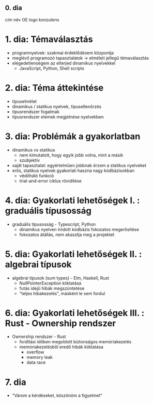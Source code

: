 ## 0. dia
cím
név
OE logo
konzulens

# 1. dia: Témaválasztás
- programnyelvek: szakmai érdeklődésem központja
- meglévő programozó tapasztalatok -> elméleti jellegű témaválasztás
- elégedetlenségem az elterjed dinamikus nyelvekkel
    - JavaScript, Python, Shell scripts

# 2. dia: Téma áttekintése
- típuselmélet
- dinamikus / statikus nyelvek, típusellenőrzés
- típusrendszer fogalmak
- típusrendszer elemek megjelnése nyelvekben

# 3. dia: Problémák a gyakorlatban
- dinamikus vs statikus
    - nem kimutatott, hogy egyik jobb volna, mint a másik
    - szubjektív
- saját tapasztalat: egyértelműen jobbnak érzem a statikus nyelveket
- erős, statikus nyelvek gyakorlati haszna nagy kódbázisokban
    - védőháló funkció
    - trial-and-error ciklus rövidítése

# 4. dia: Gyakorlati lehetőségek I. : graduális típusosság
- graduális típusosság - Typescript, Python
    - dinamikus nyelven íródott kódbázis fokozatos megerősítése
    - fokozatos átállás, nem akasztja meg a projektet

# 5. dia: Gyakorlati lehetőségek II. : algebrai típusok
- algebrai típusok (sum types) - Elm, Haskell, Rust
    - NullPointerException kiiktatása
    - futás idejű hibák megszüntetése
    - "teljes hibakezelés", másként le sem fordul

# 6. dia: Gyakorlati lehetőségek III. : Rust - Ownership rendszer
- Ownership rendszer - Rust
    - fordítási időben megoldott biztonságos memóriakezelés
    - memóriakezelésből eredő hibák kiiktatása
        - overflow
        - memory leak
        - data race

# 7. dia
- "Várom a kérdéseket, köszönöm a figyelmet"
